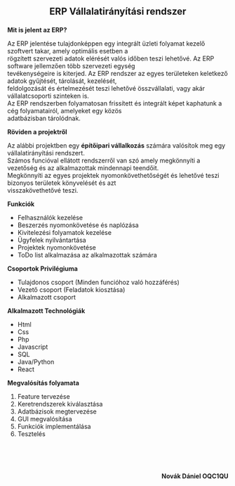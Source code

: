 ## <p align="center">ERP Vállalatirányítási rendszer</p>


**Mit is jelent az ERP?**<br>

Az ERP jelentése tulajdonképpen egy integrált üzleti folyamat kezelő szoftvert takar, amely optimális esetben a<br> rögzített szervezeti adatok elérését valós időben teszi lehetővé. Az ERP software jellemzően több szervezeti egység<br> tevékenységeire is kiterjed. Az ERP rendszer az egyes területeken keletkező adatok gyűjtését, tárolását, kezelését,<br> feldolgozását és értelmezését teszi lehetővé összvállalati, vagy akár vállalatcsoporti szinteken is.<br>
Az ERP rendszerben folyamatosan frissített és integrált képet kaphatunk a cég folyamatairól, amelyeket egy közös<br> adatbázisban tárolódnak.


**Röviden a projektről**<br>

Az alábbi projektben egy **építőipari vállalkozás** számára valósítok meg egy vállalatirányítási rendszert.<br>
Számos funcióval ellátott rendszerről van szó amely megkönnyíti a vezetőség és az alkalmazottak mindennapi teendőit.<br>
Megkönnyíti az egyes projektek nyomonkövethetőségét és lehetővé teszi bizonyos területek könyvelését és azt<br> visszakövethetővé teszi.

**Funkciók**<br>

* Felhasználók kezelése
* Beszerzés nyomonkövetése és naplózása
* Kivitelezési folyamatok kezelése
* Ügyfelek nyilvántartása
* Projektek nyomonkövetése
* ToDo list alkalmazása az alkalmazottak számára

**Csoportok Privilégiuma**<br>

* Tulajdonos csoport (Minden funcióhoz való hozzáférés)
* Vezető csoport (Feladatok kiosztása)
* Alkalmazott csoport

**Alkalmazott Technológiák**<br>

* Html
* Css
* Php
* Javascript
* SQL
* Java/Python
* React
 
**Megvalósítás folyamata**<br>

1. Feature tervezése
2. Keretrendszerek kiválasztása
3. Adatbázisok megtervezése
4. GUI megvalósítása
5. Funkciók implementálása
6. Tesztelés
<br>
<br>
<br>

**<p align="right">Novák Dániel 
OQC1QU</p>**
